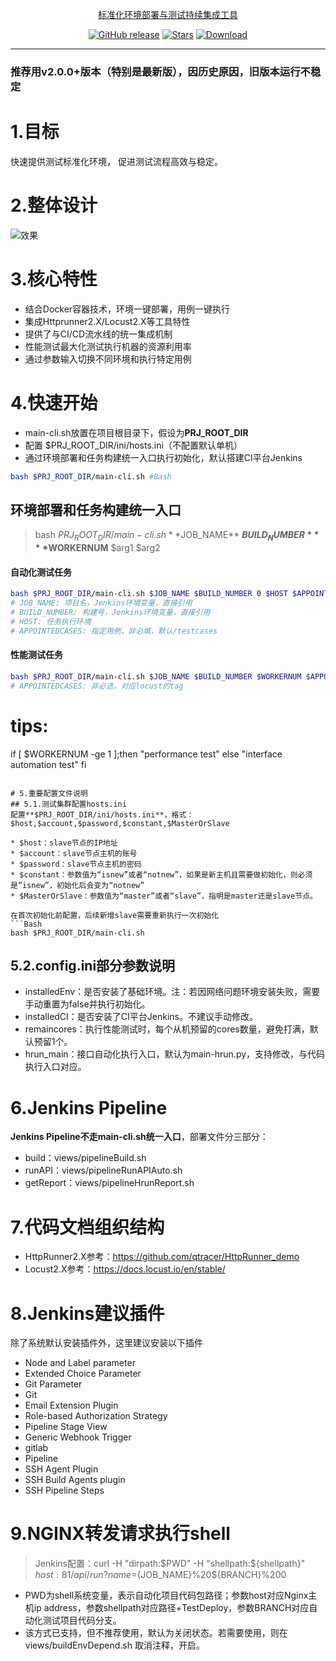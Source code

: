 <p align="center"><a href="https://blog.csdn.net/qq_24601279/article/details/120084792"><td colspan="4",style="color: green;font-weight: bold; font-size: 24px;>TestDeploy</td></a></p>
<h3 align="center">标准化环境部署与测试持续集成工具</h3>
<p align="center">
  <a href="https://github.com/metersphere/metersphere/releases"><img src="https://img.shields.io/github/v/release/metersphere/metersphere" alt="GitHub release"></a>
  <a href="https://github.com/metersphere/metersphere"><img src="https://img.shields.io/github/stars/metersphere/metersphere?color=%231890FF&style=flat-square" alt="Stars"></a>
  <a href="https://hub.docker.com/r/metersphere/metersphere-ce-allinone"><img src="https://img.shields.io/docker/pulls/metersphere/metersphere-ce-allinone?label=downloads" alt="Download"></a>
</p>
<hr />

### 推荐用v2.0.0+版本（特别是最新版），因历史原因，旧版本运行不稳定

# 1.目标
快速提供测试标准化环境，
促进测试流程高效与稳定。

# 2.整体设计
![效果](https://github.com/qtracer/TestDeploy/blob/main/data/%E8%BF%90%E7%BB%B4%E5%B9%B3%E5%8F%B0%E6%9E%B6%E6%9E%84%E5%9B%BE00.png)

# 3.核心特性
* 结合Docker容器技术，环境一键部署，用例一键执行
* 集成Httprunner2.X/Locust2.X等工具特性
* 提供了与CI/CD流水线的统一集成机制
* 性能测试最大化测试执行机器的资源利用率
* 通过参数输入切换不同环境和执行特定用例

# 4.快速开始
* main-cli.sh放置在项目根目录下，假设为**PRJ_ROOT_DIR**
* 配置 $PRJ_ROOT_DIR/ini/hosts.ini（不配置默认单机）
* 通过环境部署和任务构建统一入口执行初始化，默认搭建CI平台Jenkins
```Bash 
bash $PRJ_ROOT_DIR/main-cli.sh #Bash
```

## 环境部署和任务构建统一入口
> bash $PRJ_ROOT_DIR/main-cli.sh **$JOB_NAME** **$BUILD_NUMBER** **$WORKERNUM** $arg1 $arg2

#### 自动化测试任务
```Bash 
bash $PRJ_ROOT_DIR/main-cli.sh $JOB_NAME $BUILD_NUMBER 0 $HOST $APPOINTEDCASES #Bash
# JOB_NAME: 项目名，Jenkins环境变量，直接引用
# BUILD_NUMBER: 构建号，Jenkins环境变量，直接引用
# HOST: 任务执行环境
# APPOINTEDCASES: 指定用例，非必填，默认/testcases
```

#### 性能测试任务
```Bash 
bash $PRJ_ROOT_DIR/main-cli.sh $JOB_NAME $BUILD_NUMBER $WORKERNUM $APPOINTEDCASES #Bash
# APPOINTEDCASES: 非必选，对应locust的tag
```

# tips:
if [ $WORKERNUM -ge 1 ];then
  "performance test"
else
  "interface automation test"
fi
```

# 5.重要配置文件说明
## 5.1.测试集群配置hosts.ini
配置**$PRJ_ROOT_DIR/ini/hosts.ini**，格式：$host,$account,$password,$constant,$MasterOrSlave

* $host：slave节点的IP地址
* $account：slave节点主机的账号
* $password：slave节点主机的密码
* $constant：参数值为“isnew”或者“notnew”，如果是新主机且需要做初始化，则必须是“isnew”，初始化后会变为“notnew”
* $MasterOrSlave：参数值为“master”或者“slave”，指明是master还是slave节点。

在首次初始化前配置，后续新增slave需要重新执行一次初始化
```Bash
bash $PRJ_ROOT_DIR/main-cli.sh
```

## 5.2.config.ini部分参数说明
* installedEnv：是否安装了基础环境。注：若因网络问题环境安装失败，需要手动重置为false并执行初始化。
* installedCI：是否安装了CI平台Jenkins。不建议手动修改。
* remaincores：执行性能测试时，每个从机预留的cores数量，避免打满，默认预留1个。
* hrun_main：接口自动化执行入口，默认为main-hrun.py，支持修改，与代码执行入口对应。

# 6.Jenkins Pipeline
**Jenkins Pipeline不走main-cli.sh统一入口**，部署文件分三部分：
* build：views/pipelineBuild.sh
* runAPI：views/pipelineRunAPIAuto.sh
* getReport：views/pipelineHrunReport.sh

# 7.代码文档组织结构
* HttpRunner2.X参考：https://github.com/qtracer/HttpRunner_demo
* Locust2.X参考：https://docs.locust.io/en/stable/

# 8.Jenkins建议插件
除了系统默认安装插件外，这里建议安装以下插件
* Node and Label parameter	
* Extended Choice Parameter
* Git Parameter
* Git
* Email Extension Plugin
* Role-based Authorization Strategy
* Pipeline Stage View
* Generic Webhook Trigger
* gitlab
* Pipeline
* SSH Agent Plugin
* SSH Build Agents plugin
* SSH Pipeline Steps

# 9.NGINX转发请求执行shell
> Jenkins配置：curl -H "dirpath:$PWD" -H "shellpath:${shellpath}" ${host}:81/api/run?name=${JOB_NAME}%20${BRANCH}%200
* PWD为shell系统变量，表示自动化项目代码包路径；参数host对应Nginx主机ip address，参数shellpath对应路径+TestDeploy，参数BRANCH对应自动化测试项目代码分支。
* 该方式已支持，但不推荐使用，默认为关闭状态。若需要使用，则在views/buildEnvDepend.sh 取消注释，开启。
